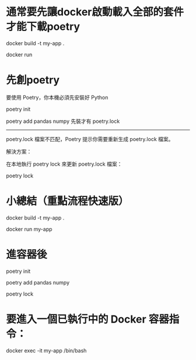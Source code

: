 # 通常要先讓docker啟動載入全部的套件才能下載poetry

docker build -t my-app .

docker run

# 先創poetry

要使用 Poetry，你本機必須先安裝好 Python

poetry init

poetry add pandas numpy 先裝才有 poetry.lock

----------------------------------------------------------------------------------------------

poetry.lock 檔案不匹配，Poetry 提示你需要重新生成 poetry.lock 檔案。

解決方案：

在本地執行 poetry lock 來更新 poetry.lock 檔案：

poetry lock

# 小總結（重點流程快速版）

docker build -t my-app .

docker run my-app

# 進容器後

poetry init

poetry add pandas numpy

poetry lock

# 要進入一個已執行中的 Docker 容器指令：

docker exec -it my-app /bin/bash
